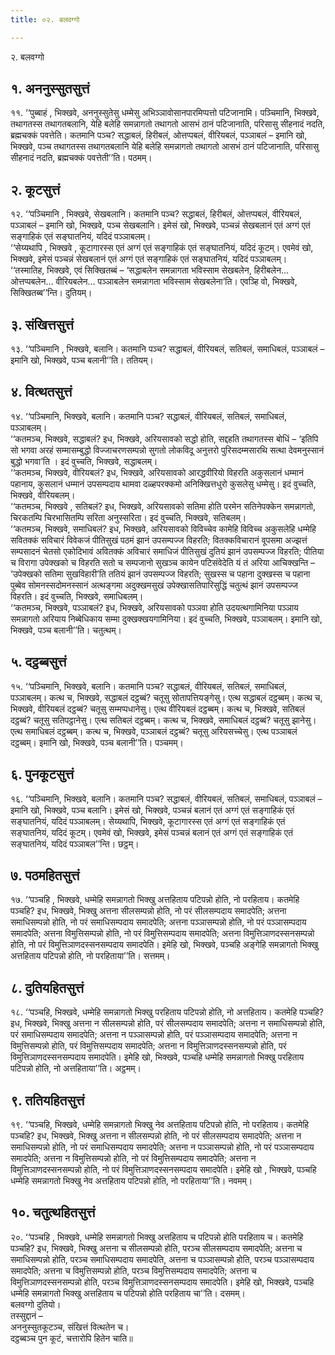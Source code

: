 ```yaml
---
title: ०२. बलवग्गो

---
```

२. बलवग्गो  


## १. अननुस्सुतसुत्तं

११. ‘‘पुब्बाहं , भिक्खवे, अननुस्सुतेसु धम्मेसु अभिञ्ञावोसानपारमिप्पत्तो पटिजानामि। पञ्चिमानि, भिक्खवे, तथागतस्स तथागतबलानि, येहि बलेहि समन्नागतो तथागतो आसभं ठानं पटिजानाति, परिसासु सीहनादं नदति, ब्रह्मचक्कं पवत्तेति। कतमानि पञ्च? सद्धाबलं, हिरीबलं, ओत्तप्पबलं, वीरियबलं, पञ्ञाबलं – इमानि खो, भिक्खवे, पञ्च तथागतस्स तथागतबलानि येहि बलेहि समन्नागतो तथागतो आसभं ठानं पटिजानाति, परिसासु सीहनादं नदति, ब्रह्मचक्कं पवत्तेती’’ति। पठमम्।  


## २. कूटसुत्तं

१२. ‘‘पञ्चिमानि , भिक्खवे, सेखबलानि। कतमानि पञ्च? सद्धाबलं, हिरीबलं, ओत्तप्पबलं, वीरियबलं, पञ्ञाबलं – इमानि खो, भिक्खवे, पञ्च सेखबलानि। इमेसं खो, भिक्खवे, पञ्चन्नं सेखबलानं एतं अग्गं एतं सङ्गाहिकं एतं सङ्घातनियं, यदिदं पञ्ञाबलम्।  
‘‘सेय्यथापि , भिक्खवे , कूटागारस्स एतं अग्गं एतं सङ्गाहिकं एतं सङ्घातनियं, यदिदं कूटम्। एवमेवं खो, भिक्खवे, इमेसं पञ्चन्नं सेखबलानं एतं अग्गं एतं सङ्गाहिकं एतं सङ्घातनियं, यदिदं पञ्ञाबलम्।  
‘‘तस्मातिह, भिक्खवे, एवं सिक्खितब्बं – ‘सद्धाबलेन समन्नागता भविस्साम सेखबलेन, हिरीबलेन… ओत्तप्पबलेन… वीरियबलेन… पञ्ञाबलेन समन्नागता भविस्साम सेखबलेना’ति। एवञ्हि वो, भिक्खवे, सिक्खितब्ब’’न्ति। दुतियम्।  


## ३. संखित्तसुत्तं

१३. ‘‘पञ्चिमानि , भिक्खवे, बलानि। कतमानि पञ्च? सद्धाबलं, वीरियबलं, सतिबलं, समाधिबलं, पञ्ञाबलं – इमानि खो, भिक्खवे, पञ्च बलानी’’ति। ततियम्।  


## ४. वित्थतसुत्तं

१४. ‘‘पञ्चिमानि, भिक्खवे, बलानि। कतमानि पञ्च? सद्धाबलं, वीरियबलं, सतिबलं, समाधिबलं, पञ्ञाबलम्।  
‘‘कतमञ्च, भिक्खवे, सद्धाबलं? इध, भिक्खवे, अरियसावको सद्धो होति, सद्दहति तथागतस्स बोधिं – ‘इतिपि सो भगवा अरहं सम्मासम्बुद्धो विज्जाचरणसम्पन्नो सुगतो लोकविदू अनुत्तरो पुरिसदम्मसारथि सत्था देवमनुस्सानं बुद्धो भगवा’ति । इदं वुच्चति, भिक्खवे, सद्धाबलम्।  
‘‘कतमञ्च, भिक्खवे, वीरियबलं? इध, भिक्खवे, अरियसावको आरद्धवीरियो विहरति अकुसलानं धम्मानं पहानाय, कुसलानं धम्मानं उपसम्पदाय थामवा दळ्हपरक्कमो अनिक्खित्तधुरो कुसलेसु धम्मेसु। इदं वुच्चति, भिक्खवे, वीरियबलम्।  
‘‘कतमञ्च, भिक्खवे , सतिबलं? इध, भिक्खवे, अरियसावको सतिमा होति परमेन सतिनेपक्केन समन्नागतो, चिरकतम्पि चिरभासितम्पि सरिता अनुस्सरिता। इदं वुच्चति, भिक्खवे, सतिबलम्।  
‘‘कतमञ्च, भिक्खवे, समाधिबलं? इध, भिक्खवे, अरियसावको विविच्चेव कामेहि विविच्च अकुसलेहि धम्मेहि सवितक्कं सविचारं विवेकजं पीतिसुखं पठमं झानं उपसम्पज्ज विहरति; वितक्कविचारानं वूपसमा अज्झत्तं सम्पसादनं चेतसो एकोदिभावं अवितक्कं अविचारं समाधिजं पीतिसुखं दुतियं झानं उपसम्पज्ज विहरति; पीतिया च विरागा उपेक्खको च विहरति सतो च सम्पजानो सुखञ्च कायेन पटिसंवेदेति यं तं अरिया आचिक्खन्ति – ‘उपेक्खको सतिमा सुखविहारी’ति ततियं झानं उपसम्पज्ज विहरति; सुखस्स च पहाना दुक्खस्स च पहाना पुब्बेव सोमनस्सदोमनस्सानं अत्थङ्गमा अदुक्खमसुखं उपेक्खासतिपारिसुद्धिं चतुत्थं झानं उपसम्पज्ज विहरति। इदं वुच्चति, भिक्खवे, समाधिबलम्।  
‘‘कतमञ्च, भिक्खवे, पञ्ञाबलं? इध, भिक्खवे, अरियसावको पञ्ञवा होति उदयत्थगामिनिया पञ्ञाय समन्नागतो अरियाय निब्बेधिकाय सम्मा दुक्खक्खयगामिनिया। इदं वुच्चति, भिक्खवे, पञ्ञाबलम्। इमानि खो, भिक्खवे, पञ्च बलानी’’ति। चतुत्थम्।  


## ५. दट्ठब्बसुत्तं

१५. ‘‘पञ्चिमानि, भिक्खवे, बलानि। कतमानि पञ्च? सद्धाबलं, वीरियबलं, सतिबलं, समाधिबलं, पञ्ञाबलम्। कत्थ च, भिक्खवे, सद्धाबलं दट्ठब्बं? चतूसु सोतापत्तियङ्गेसु। एत्थ सद्धाबलं दट्ठब्बम्। कत्थ च, भिक्खवे, वीरियबलं दट्ठब्बं? चतूसु सम्मप्पधानेसु। एत्थ वीरियबलं दट्ठब्बम्। कत्थ च, भिक्खवे, सतिबलं दट्ठब्बं? चतूसु सतिपट्ठानेसु। एत्थ सतिबलं दट्ठब्बम्। कत्थ च, भिक्खवे, समाधिबलं दट्ठब्बं? चतूसु झानेसु। एत्थ समाधिबलं दट्ठब्बम्। कत्थ च, भिक्खवे, पञ्ञाबलं दट्ठब्बं? चतूसु अरियसच्चेसु। एत्थ पञ्ञाबलं दट्ठब्बम्। इमानि खो, भिक्खवे, पञ्च बलानी’’ति। पञ्चमम्।  


## ६. पुनकूटसुत्तं

१६. ‘‘पञ्चिमानि, भिक्खवे, बलानि। कतमानि पञ्च? सद्धाबलं, वीरियबलं, सतिबलं, समाधिबलं, पञ्ञाबलं – इमानि खो, भिक्खवे, पञ्च बलानि। इमेसं खो, भिक्खवे, पञ्चन्नं बलानं एतं अग्गं एतं सङ्गाहिकं एतं सङ्घातनियं, यदिदं पञ्ञाबलम्। सेय्यथापि, भिक्खवे, कूटागारस्स एतं अग्गं एतं सङ्गाहिकं एतं सङ्घातनियं, यदिदं कूटम्। एवमेवं खो, भिक्खवे, इमेसं पञ्चन्नं बलानं एतं अग्गं एतं सङ्गाहिकं एतं सङ्घातनियं, यदिदं पञ्ञाबल’’न्ति। छट्ठम्।  


## ७. पठमहितसुत्तं

१७. ‘‘पञ्चहि , भिक्खवे, धम्मेहि समन्नागतो भिक्खु अत्तहिताय पटिपन्नो होति, नो परहिताय। कतमेहि पञ्चहि? इध, भिक्खवे, भिक्खु अत्तना सीलसम्पन्नो होति, नो परं सीलसम्पदाय समादपेति; अत्तना समाधिसम्पन्नो होति, नो परं समाधिसम्पदाय समादपेति; अत्तना पञ्ञासम्पन्नो होति, नो परं पञ्ञासम्पदाय समादपेति; अत्तना विमुत्तिसम्पन्नो होति, नो परं विमुत्तिसम्पदाय समादपेति; अत्तना विमुत्तिञाणदस्सनसम्पन्नो होति, नो परं विमुत्तिञाणदस्सनसम्पदाय समादपेति। इमेहि खो, भिक्खवे, पञ्चहि अङ्गेहि समन्नागतो भिक्खु अत्तहिताय पटिपन्नो होति, नो परहिताया’’ति। सत्तमम्।  


## ८. दुतियहितसुत्तं

१८. ‘‘पञ्चहि, भिक्खवे, धम्मेहि समन्नागतो भिक्खु परहिताय पटिपन्नो होति, नो अत्तहिताय। कतमेहि पञ्चहि? इध, भिक्खवे, भिक्खु अत्तना न सीलसम्पन्नो होति, परं सीलसम्पदाय समादपेति; अत्तना न समाधिसम्पन्नो होति, परं समाधिसम्पदाय समादपेति; अत्तना न पञ्ञासम्पन्नो होति, परं पञ्ञासम्पदाय समादपेति; अत्तना न विमुत्तिसम्पन्नो होति, परं विमुत्तिसम्पदाय समादपेति; अत्तना न विमुत्तिञाणदस्सनसम्पन्नो होति, परं विमुत्तिञाणदस्सनसम्पदाय समादपेति। इमेहि खो, भिक्खवे, पञ्चहि धम्मेहि समन्नागतो भिक्खु परहिताय पटिपन्नो होति, नो अत्तहिताया’’ति। अट्ठमम्।  


## ९. ततियहितसुत्तं

१९. ‘‘पञ्चहि, भिक्खवे, धम्मेहि समन्नागतो भिक्खु नेव अत्तहिताय पटिपन्नो होति, नो परहिताय। कतमेहि पञ्चहि? इध, भिक्खवे, भिक्खु अत्तना न सीलसम्पन्नो होति, नो परं सीलसम्पदाय समादपेति; अत्तना न समाधिसम्पन्नो होति, नो परं समाधिसम्पदाय समादपेति; अत्तना न पञ्ञासम्पन्नो होति, नो परं पञ्ञासम्पदाय समादपेति; अत्तना न विमुत्तिसम्पन्नो होति, नो परं विमुत्तिसम्पदाय समादपेति; अत्तना न विमुत्तिञाणदस्सनसम्पन्नो होति, नो परं विमुत्तिञाणदस्सनसम्पदाय समादपेति। इमेहि खो , भिक्खवे, पञ्चहि धम्मेहि समन्नागतो भिक्खु नेव अत्तहिताय पटिपन्नो होति, नो परहिताया’’ति। नवमम्।  


## १०. चतुत्थहितसुत्तं

२०. ‘‘पञ्चहि , भिक्खवे, धम्मेहि समन्नागतो भिक्खु अत्तहिताय च पटिपन्नो होति परहिताय च। कतमेहि पञ्चहि? इध, भिक्खवे, भिक्खु अत्तना च सीलसम्पन्नो होति, परञ्च सीलसम्पदाय समादपेति; अत्तना च समाधिसम्पन्नो होति, परञ्च समाधिसम्पदाय समादपेति, अत्तना च पञ्ञासम्पन्नो होति, परञ्च पञ्ञासम्पदाय समादपेति; अत्तना च विमुत्तिसम्पन्नो होति, परञ्च विमुत्तिसम्पदाय समादपेति; अत्तना च विमुत्तिञाणदस्सनसम्पन्नो होति, परञ्च विमुत्तिञाणदस्सनसम्पदाय समादपेति। इमेहि खो, भिक्खवे, पञ्चहि धम्मेहि समन्नागतो भिक्खु अत्तहिताय च पटिपन्नो होति परहिताय चा’’ति। दसमम्।  
बलवग्गो दुतियो।  
तस्सुद्दानं –  
अननुस्सुतकूटञ्च, संखित्तं वित्थतेन च।  
दट्ठब्बञ्च पुन कूटं, चत्तारोपि हितेन चाति॥  